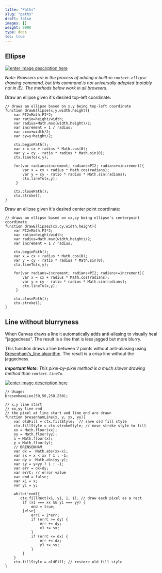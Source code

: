 ```yaml
---
title: "Paths"
slug: "paths"
draft: false
images: []
weight: 9990
type: docs
toc: true
---
```


## Ellipse
[![enter image description here][1]][1]

*Note: Browsers are in the process of adding a built-in `context.ellipse` drawing command, but this command is not universally adopted (notably not in IE). The methods below work in all browsers.*

Draw an ellipse given it's desired top-left coordinate:

    // draws an ellipse based on x,y being top-left coordinate
    function drawEllipse(x,y,width,height){
        var PI2=Math.PI*2;
        var ratio=height/width;
        var radius=Math.max(width,height)/2;
        var increment = 1 / radius;
        var cx=x+width/2;
        var cy=y+height/2;
        
        ctx.beginPath();
        var x = cx + radius * Math.cos(0);
        var y = cy - ratio * radius * Math.sin(0);
        ctx.lineTo(x,y);

        for(var radians=increment; radians<PI2; radians+=increment){ 
            var x = cx + radius * Math.cos(radians);
            var y = cy - ratio * radius * Math.sin(radians);
            ctx.lineTo(x,y);
         }

        ctx.closePath();
        ctx.stroke();
    }

Draw an ellipse given it's desired center point coordinate:

    // draws an ellipse based on cx,cy being ellipse's centerpoint coordinate
    function drawEllipse2(cx,cy,width,height){
        var PI2=Math.PI*2;
        var ratio=height/width;
        var radius=Math.max(width,height)/2;
        var increment = 1 / radius;

        ctx.beginPath();
        var x = cx + radius * Math.cos(0);
        var y = cy - ratio * radius * Math.sin(0);
        ctx.lineTo(x,y);

        for(var radians=increment; radians<PI2; radians+=increment){ 
            var x = cx + radius * Math.cos(radians);
            var y = cy - ratio * radius * Math.sin(radians);
            ctx.lineTo(x,y);
         }

        ctx.closePath();
        ctx.stroke();
    }


  [1]: http://i.stack.imgur.com/5yyE0.png

## Line without blurryness
When Canvas draws a line it automatically adds anti-aliasing to visually heal "jaggedness". The result is a line that is less jagged but more blurry.

This function draws a line between 2 points without anti-aliasing using [Bresenham's_line algorithm](http://rosettacode.org/wiki/Bitmap/Bresenham's_line_algorithm#JavaScript). The result is a crisp line without the jaggedness.

***Important Note:** This pixel-by-pixel method is a much slower drawing method than `context.lineTo`.*

[![enter image description here][1]][1]

    // Usage:
    bresenhamLine(50,50,250,250);

    // x,y line start
    // xx,yy line end
    // the pixel at line start and line end are drawn
    function bresenhamLine(x, y, xx, yy){
        var oldFill = ctx.fillStyle;  // save old fill style
        ctx.fillStyle = ctx.strokeStyle; // move stroke style to fill
        xx = Math.floor(xx);
        yy = Math.floor(yy);
        x = Math.floor(x);
        y = Math.floor(y);
        // BRENSENHAM 
        var dx =  Math.abs(xx-x); 
        var sx = x < xx ? 1 : -1;
        var dy = -Math.abs(yy-y);
        var sy = y<yy ? 1 : -1; 
        var err = dx+dy;
        var errC; // error value
        var end = false;
        var x1 = x;
        var y1 = y;

        while(!end){
           ctx.fillRect(x1, y1, 1, 1); // draw each pixel as a rect
            if (x1 === xx && y1 === yy) {
                end = true;
            }else{
                errC = 2*err;
                if (errC >= dy) { 
                    err += dy; 
                    x1 += sx; 
                }
                if (errC <= dx) { 
                    err += dx; 
                    y1 += sy; 
                } 
            }
        }
        ctx.fillStyle = oldFill; // restore old fill style
    }
        


  [1]: http://i.stack.imgur.com/DktZn.png
        
 <!----- //Blindman67 Please note that using while(true) and then break; rather than while(!end)  then end = true may seem more effective, Some Javascript optimisers (chrome's V8) will mark the loop as "indeterminate exit condition" because of the no apparent exit condition  "while(true)" and will cause this function and all functions within the script to be marked "Do not optimise" -----!>


